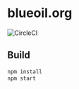 # blueoil.org

![CircleCI](https://circleci.com/gh/blue-oil/blue-oil.org/tree/master.svg?style=shield&&circle-token=bd2fcdbe8f614bcab7f4f6e25858c3d7f3114f7b)

## Build

```bash
npm install
npm start
```
